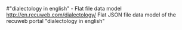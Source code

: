 #"dialectology in english" - Flat file data model
http://en.recuweb.com/dialectology/
Flat JSON file data model of the recuweb portal "dialectology in english"
